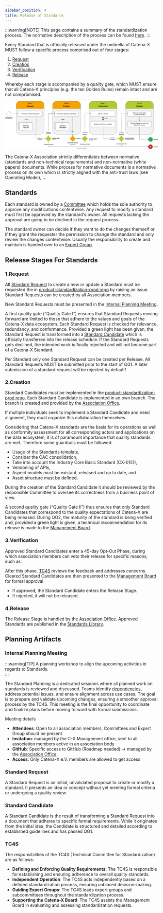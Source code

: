 ```yaml
---
sidebar_position: 4
title: Release of Standards
---
```


:::warning[NOTE]
This page contains a summary of the standardization process. The normative description of the process can be found [here](https://catena-x.net/fileadmin/user_upload/Vereinsdokumente/Catena-X_IP_Regelwerk_IP_Regulations.pdf).
:::

Every Standard that is officially released under the umbrella of Catena-X MUST follow a specific process comprised out of four stages:

1. [Request](#1request)
2. [Creation](#2creation)
3. [Verification](#3verification)
4. [Release](#4release)

Whereby each stage is accompanied by a quality gate, which MUST ensure that all Catena-X principles (e.g. the ten Golden Rules) remain intact and are not compromised.

![Standardization Process High Level](./assets/process_standardization_high_level.drawio.svg)

The Catena-X Association strictly differentiates between normative (standards and non-technical requirements) and non-normative (white papers) documents. While process for normative documents is a normative process on its own which is strictly aligned with the anti-trust laws (see Operating Model), ...

## Standards

Each standard is owned by a [Committee](../organizational-structure/committee.md) which holds the sole authority to approve any modifications contentwise. Any request to modify a standard must first be approved by the standard's owner. All requests lacking the approval are going to be declined in the request process.

The standard owner can decide if they want to do the changes themself or if they grant the requester the permission to change the standard and only review the changes contentwise. Usually the responsibility to create and maintain is handed over to an [Expert Group](../organizational-structure/expert-group.md).

## Release Stages For Standards

### 1.Request

All [Standard Request](#standard-request) to create a new or update a Standard must be requested the in <!-- markdown-link-check-disable -->[product-standardization-prod repo](https://github.com/catenax-eV/product-standardization-prod/issues)<!-- markdown-link-check-enable--> by raising an issue.  Standard Requests can be created by all Association members.

New Standard Requests must be presented in the [Internal Planning Meeting](#internal-planning-meeting).

A first quality gate (“Quality Gate I”) ensures that Standard Requests moving forward are limited to those that adhere to the values and goals of the Catena-X data ecosystem. Each Standard Request is checked for relevance, redundancy, and conformance. Provided a green light has been given, the Standard Request is transformed into a [Standard Candidate](#standard-candidate) which is officially transferred into the release schedule. If the Standard Requests gets declined, the intended work is finally rejected and will not become part of a Catena-X Standard.

Per Standard only one Standard Request can be created per Release. All Standard Requests MUST be submitted prior to the start of QG1. A later submission of a standard request will be rejected by default!

### 2.Creation

Standard Candidates must be implemented in the [product-standardization-prod repo](https://github.com/catenax-eV/product-standardization-prod/issues). Each Standard Candidate is implemented in an own branch. The branch is created and provided by the [Association Office](../organizational-structure/catena-x-office.md).

If multiple individuals seek to implement a Standard Candidate and need alignment, they must organize this collaboration themselves.

Considering that Catena-X standards are the basis for its operations as well as conformity assessment for all corresponding actors and applications on the data ecosystem, it is of paramount importance that quality standards are met. Therefore some guardrails must be followed:

- Usage of the Standards template,
- Consider the CAC consolidation,
- Take into account the Industry Core Basic Standard (CX-0151),
- Versioning of APIs,
- Aspect models must be existant, released and up to date, and
- Asset structure must be defined.

During the creation of the Standard Candidate it should be reviewed by the responsible Committee to oversee its correctness from a business point of view.

A second quality gate (“Quality Gate II”) thus ensures that only Standard Candidates that correspond to the quality expectations of Catena-X are being released. During QG2, the maturity of the standard is being verified and, provided a green light is given, a technical recommendation for its release is made to the [Management Board](../organizational-structure/management-board.md).

### 3.Verification

Approved Standard Candidates enter a 45-day Opt-Out Phase, during which association members can veto their release for specific reasons, such as:

After this phase, [TC4S](#tc4s) reviews the feedback and addresses concerns. Cleared Standard Candidates are then presented to the [Management Board](../organizational-structure/management-board.md) for formal approval.

- If approved, the Standard Candidate enters the Release Stage.
- If rejected, it will not be released.

### 4.Release

The Release Stage is handled by the [Association Office](../organizational-structure/catena-x-office.md). Approved Standards are published in the [Standards Library](https://catenax-ev.github.io/docs/standards/overview).

## Planning Artifacts

### Internal Planning Meeting

:::warning[TIP]
A planning workshop to align the upcoming activities in regards to Standards.  
:::

The Standard Planning is a dedicated sessions where all planned work on standards is reviewed and discussed. Teams identify [dependencies](https://jschuetz88.github.io/cx-dependencies), address potential issues, and ensure alignment across use cases. The goal is to prepare and validate upcoming changes, ensuring a smoother approval process by the TC4S. This meeting is the final opportunity to coordinate and finalize plans before moving forward with formal submissions.

Meeting details

- **Attendees**: Open to all association members, Committees and Expert Group should be present
- **Invitation**: managed by the C-X Management office, sent to all association members active in an association body
- **GitHub**: Specific access to GitHub (Roadmap needed) -> managed by the [Association Office](../organizational-structure/catena-x-office.md)
- **Access**: Only Catena-X e.V. members are allowed to get access

### Standard Request

A Standard Request is an initial, unvalidated proposal to create or modify a standard. It presents an idea or concept without yet meeting formal criteria or undergoing a quality review.

### Standard Candidate

A Standard Candidate is the result of transforming a Standard Request into a document that adheres to specific formal requirements. While it originates from the initial idea, the Candidate is structured and detailed according to established guidelines and has passed QG1.

### TC4S

The responsibilities of the TC4S (Technical Committee for Standardization) are as follows:

- **Defining and Enforcing Quality Requirements**: The TC4S is responsible for establishing and ensuring adherence to overall quality standards.
- **Independent Operation**: The TC4S acts independently based on a defined standardization process, ensuring unbiased decision-making.
- **Guiding Expert Groups**: The TC4S leads expert groups and subcommittees throughout the standardization process.
- **Supporting the Catena-X Board**: The TC4S assists the Management Board in evaluating and assessing standardization requests.
